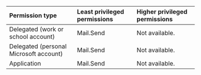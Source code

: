|Permission type|Least privileged permissions|Higher privileged permissions|
|:---|:---|:---|
|Delegated (work or school account)|Mail.Send|Not available.|
|Delegated (personal Microsoft account)|Mail.Send|Not available.|
|Application|Mail.Send|Not available.|